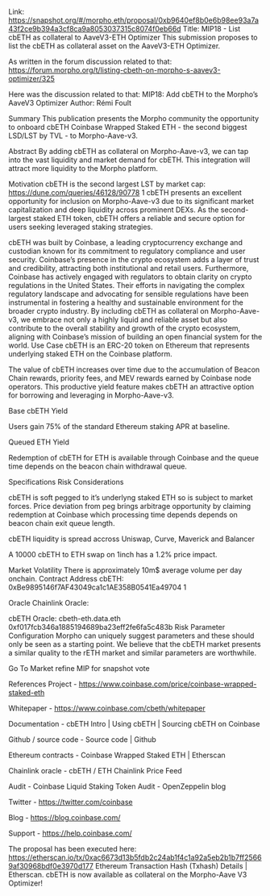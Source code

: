 Link: https://snapshot.org/#/morpho.eth/proposal/0xb9640ef8b0e6b98ee93a7a43f2ce9b394a3cf8ca9a8053037315c8074f0eb66d
Title: MIP18 - List cbETH as collateral to AaveV3-ETH Optimizer
This submission proposes to list the cbETH as collateral asset on the AaveV3-ETH Optimizer.

As written in the forum discussion related to that:
https://forum.morpho.org/t/listing-cbeth-on-morpho-s-aavev3-optimizer/325

Here was the discussion related to that:
MIP18: Add cbETH to the Morpho’s AaveV3 Optimizer
Author: Rémi Foult

Summary
This publication presents the Morpho community the opportunity to onboard cbETH Coinbase Wrapped Staked ETH - the second biggest LSD/LST by TVL - to Morpho-Aave-v3.

Abstract
By adding cbETH as collateral on Morpho-Aave-v3, we can tap into the vast liquidity and market demand for cbETH. This integration will attract more liquidity to the Morpho platform.

Motivation
cbETH is the second largest LST by market cap: https://dune.com/queries/46128/90778 1
cbETH presents an excellent opportunity for inclusion on Morpho-Aave-v3 due to its significant market capitalization and deep liquidity across prominent DEXs. As the second-largest staked ETH token, cbETH offers a reliable and secure option for users seeking leveraged staking strategies.

cbETH was built by Coinbase, a leading cryptocurrency exchange and custodian known for its commitment to regulatory compliance and user security. Coinbase’s presence in the crypto ecosystem adds a layer of trust and credibility, attracting both institutional and retail users. Furthermore, Coinbase has actively engaged with regulators to obtain clarity on crypto regulations in the United States. Their efforts in navigating the complex regulatory landscape and advocating for sensible regulations have been instrumental in fostering a healthy and sustainable environment for the broader crypto industry. By including cbETH as collateral on Morpho-Aave-v3, we embrace not only a highly liquid and reliable asset but also contribute to the overall stability and growth of the crypto ecosystem, aligning with Coinbase’s mission of building an open financial system for the world.
Use Case
cbETH is an ERC-20 token on Ethereum that represents underlying staked ETH on the Coinbase platform.

The value of cbETH increases over time due to the accumulation of Beacon Chain rewards, priority fees, and MEV rewards earned by Coinbase node operators. This productive yield feature makes cbETH an attractive option for borrowing and leveraging in Morpho-Aave-v3.

Base cbETH Yield

Users gain 75% of the standard Ethereum staking APR at baseline.

Queued ETH Yield

Redemption of cbETH for ETH is available through Coinbase and the queue time depends on the beacon chain withdrawal queue.

Specifications
Risk Considerations

cbETH is soft pegged to it’s underlyng staked ETH so is subject to market forces. Price deviation from peg brings arbitrage opportunity by claiming redemption at Coinbase which processing time depends depends on beacon chain exit queue length.

cbETH liquidity is spread accross Uniswap, Curve, Maverick and Balancer

A 10000 cbETH to ETH swap on 1inch has a 1.2% price impact.

Market Volatility
There is approximately 10m$ average volume per day onchain.
Contract Address
cbETH: 0xBe9895146f7AF43049ca1c1AE358B0541Ea49704 1

Oracle
Chainlink Oracle:

cbETH Oracle: cbeth-eth.data.eth 0xf017fcb346a1885194689ba23eff2fe6fa5c483b
Risk Parameter Configuration
Morpho can uniquely suggest parameters and these should only be seen as a starting point. We believe that the cbETH market presents a similar quality to the rETH market and similar parameters are worthwhile.

Go To Market
refine MIP for snapshot vote

References
Project - https://www.coinbase.com/price/coinbase-wrapped-staked-eth

Whitepaper - https://www.coinbase.com/cbeth/whitepaper

Documentation - cbETH Intro | Using cbETH | Sourcing cbETH on Coinbase

Github / source code - Source code | Github

Ethereum contracts - Coinbase Wrapped Staked ETH | Etherscan

Chainlink oracle - cbETH / ETH Chainlink Price Feed

Audit - Coinbase Liquid Staking Token Audit - OpenZeppelin blog

Twitter - https://twitter.com/coinbase

Blog - https://blog.coinbase.com/

Support - https://help.coinbase.com/

The proposal has been executed here: https://etherscan.io/tx/0xac6673d13b5fdb2c24ab1f4c1a92a5eb2b1b7ff25669af30968bdf0e3970d177 Ethereum Transaction Hash (Txhash) Details | Etherscan. cbETH is now available as collateral on the Morpho-Aave V3 Optimizer!
